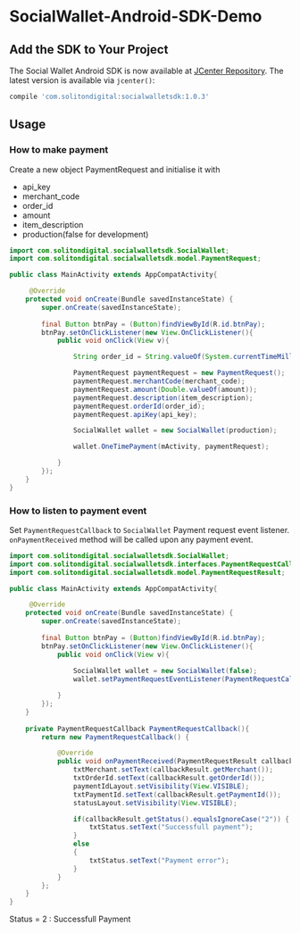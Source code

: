 # SocialWallet-Android-SDK-Demo

## Add the SDK to Your Project

The Social Wallet Android SDK is now available at [JCenter Repository](https://bintray.com/solitondigital/SocialWalletAndroidSDK/SocialWalletAndroidSDK). The latest version is available via `jcenter()`:

```groovy
compile 'com.solitondigital:socialwalletsdk:1.0.3'
```

## Usage

### How to make payment
Create a new object PaymentRequest and initialise it with 
- api_key
- merchant_code
- order_id
- amount
- item_description
- production(false for development)

```java
import com.solitondigital.socialwalletsdk.SocialWallet;
import com.solitondigital.socialwalletsdk.model.PaymentRequest;

public class MainActivity extends AppCompatActivity{

     @Override
    protected void onCreate(Bundle savedInstanceState) {
        super.onCreate(savedInstanceState);
        
        final Button btnPay = (Button)findViewById(R.id.btnPay);
        btnPay.setOnClickListener(new View.OnClickListener(){
            public void onClick(View v){

                String order_id = String.valueOf(System.currentTimeMillis());

                PaymentRequest paymentRequest = new PaymentRequest();
                paymentRequest.merchantCode(merchant_code);
                paymentRequest.amount(Double.valueOf(amount));
                paymentRequest.description(item_description);
                paymentRequest.orderId(order_id);
                paymentRequest.apiKey(api_key);

                SocialWallet wallet = new SocialWallet(production);

                wallet.OneTimePayment(mActivity, paymentRequest);

            }
        });
    }
}
```

### How to listen to payment event

Set `PaymentRequestCallback` to `SocialWallet` Payment request event listener. `onPaymentReceived` method will be called upon any payment event.

```java
import com.solitondigital.socialwalletsdk.SocialWallet;
import com.solitondigital.socialwalletsdk.interfaces.PaymentRequestCallback;
import com.solitondigital.socialwalletsdk.model.PaymentRequestResult;

public class MainActivity extends AppCompatActivity{

     @Override
    protected void onCreate(Bundle savedInstanceState) {
        super.onCreate(savedInstanceState);
        
        final Button btnPay = (Button)findViewById(R.id.btnPay);
        btnPay.setOnClickListener(new View.OnClickListener(){
            public void onClick(View v){
            
                SocialWallet wallet = new SocialWallet(false);
                wallet.setPaymentRequestEventListener(PaymentRequestCallback());

            }
        });
    }
    
    private PaymentRequestCallback PaymentRequestCallback(){
        return new PaymentRequestCallback() {

            @Override
            public void onPaymentReceived(PaymentRequestResult callbackResult) {
                txtMerchant.setText(callbackResult.getMerchant());
                txtOrderId.setText(callbackResult.getOrderId());
                paymentIdLayout.setVisibility(View.VISIBLE);
                txtPaymentId.setText(callbackResult.getPaymentId());
                statusLayout.setVisibility(View.VISIBLE);

                if(callbackResult.getStatus().equalsIgnoreCase("2")) {
                    txtStatus.setText("Successfull payment");
                }
                else
                {
                    txtStatus.setText("Payment error");
                }
            }
        };
    }
}
```
Status = 2 : Successfull Payment
